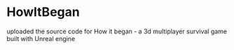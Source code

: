 # HowItBegan

uploaded the source code for How it began - a 3d multiplayer survival game built with Unreal engine 
